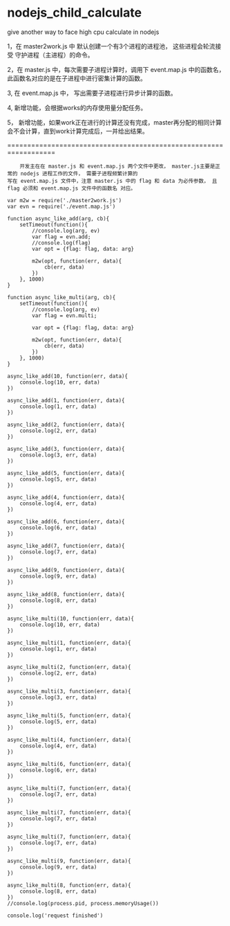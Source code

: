 # nodejs_child_calculate

give another way to face high cpu calculate in nodejs

1，在 master2work.js 中 默认创建一个有3个进程的进程池， 这些进程会轮流接受 守护进程（主进程）的命令。

2，在 master.js 中，每次需要子进程计算时，调用下 event.map.js 中的函数名，此函数名对应的是在子进程中进行密集计算的函数。

3, 在 event.map.js 中， 写出需要子进程进行异步计算的函数。

4, 新增功能，会根据works的内存使用量分配任务。

5， 新增功能，如果work正在进行的计算还没有完成，master再分配的相同计算会不会计算，直到work计算完成后，一并给出结果。

==================================================================

        开发主在在 master.js 和 event.map.js 两个文件中更改， master.js主要是正常的 nodejs 进程工作的文件， 需要子进程频繁计算的
    写在 event.map.js 文件中，注意 master.js 中的 flag 和 data 为必传参数， 且 flag 必须和 event.map.js 文件中的函数名 对应。
    
	var m2w = require('./master2work.js')
	var evn = require('./event.map.js')

	function async_like_add(arg, cb){
		setTimeout(function(){
			//console.log(arg, ev)
			var flag = evn.add;
			//console.log(flag)
			var opt = {flag: flag, data: arg}

			m2w(opt, function(err, data){
				cb(err, data)
			})
		}, 1000)
	}

	function async_like_multi(arg, cb){
		setTimeout(function(){
			//console.log(arg, ev)
			var flag = evn.multi;

			var opt = {flag: flag, data: arg}

			m2w(opt, function(err, data){
				cb(err, data)
			})
		}, 1000)
	}

	async_like_add(10, function(err, data){
		console.log(10, err, data)
	})

	async_like_add(1, function(err, data){
		console.log(1, err, data)
	})

	async_like_add(2, function(err, data){
		console.log(2, err, data)
	})

	async_like_add(3, function(err, data){
		console.log(3, err, data)
	})

	async_like_add(5, function(err, data){
		console.log(5, err, data)
	})

	async_like_add(4, function(err, data){
		console.log(4, err, data)
	})

	async_like_add(6, function(err, data){
		console.log(6, err, data)
	})

	async_like_add(7, function(err, data){
		console.log(7, err, data)
	})

	async_like_add(9, function(err, data){
		console.log(9, err, data)
	})

	async_like_add(8, function(err, data){
		console.log(8, err, data)
	})

	async_like_multi(10, function(err, data){
		console.log(10, err, data)
	})

	async_like_multi(1, function(err, data){
		console.log(1, err, data)
	})

	async_like_multi(2, function(err, data){
		console.log(2, err, data)
	})

	async_like_multi(3, function(err, data){
		console.log(3, err, data)
	})

	async_like_multi(5, function(err, data){
		console.log(5, err, data)
	})

	async_like_multi(4, function(err, data){
		console.log(4, err, data)
	})

	async_like_multi(6, function(err, data){
		console.log(6, err, data)
	})

	async_like_multi(7, function(err, data){
		console.log(7, err, data)
	})

	async_like_multi(7, function(err, data){
		console.log(7, err, data)
	})

	async_like_multi(7, function(err, data){
		console.log(7, err, data)
	})

	async_like_multi(9, function(err, data){
		console.log(9, err, data)
	})

	async_like_multi(8, function(err, data){
		console.log(8, err, data)
	})
	//console.log(process.pid, process.memoryUsage())

	console.log('request finished')

